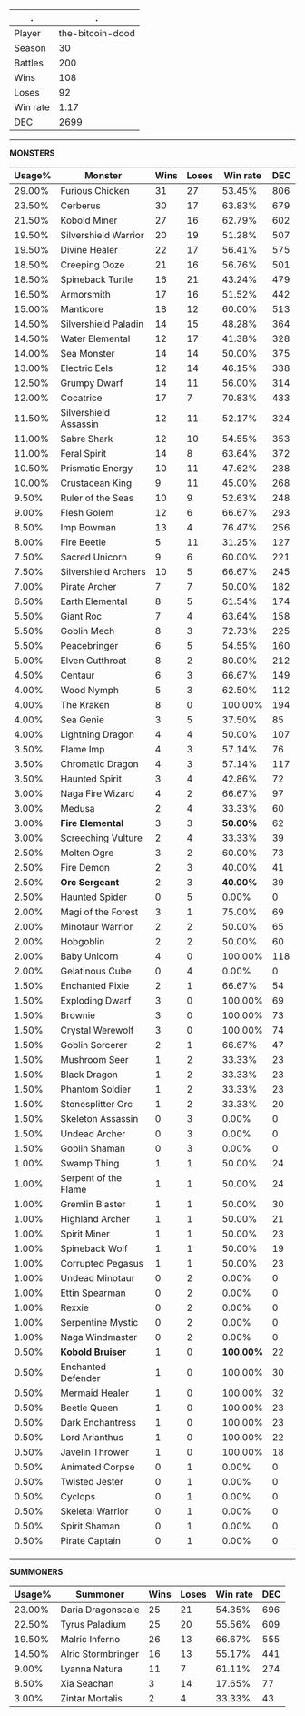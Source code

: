 .|.
|-|-
Player|the-bitcoin-dood
Season|30
Battles|200
Wins|108
Loses|92
Win rate|1.17
DEC|2699

---
**MONSTERS**

Usage%|Monster|Wins|Loses|Win rate|DEC|
-|-|-|-|-|-|
29.00%|Furious Chicken|31|27|53.45%|806|
23.50%|Cerberus|30|17|63.83%|679|
21.50%|Kobold Miner|27|16|62.79%|602|
19.50%|Silvershield Warrior|20|19|51.28%|507|
19.50%|Divine Healer|22|17|56.41%|575|
18.50%|Creeping Ooze|21|16|56.76%|501|
18.50%|Spineback Turtle|16|21|43.24%|479|
16.50%|Armorsmith|17|16|51.52%|442|
15.00%|Manticore|18|12|60.00%|513|
14.50%|Silvershield Paladin|14|15|48.28%|364|
14.50%|Water Elemental|12|17|41.38%|328|
14.00%|Sea Monster|14|14|50.00%|375|
13.00%|Electric Eels|12|14|46.15%|338|
12.50%|Grumpy Dwarf|14|11|56.00%|314|
12.00%|Cocatrice|17|7|70.83%|433|
11.50%|Silvershield Assassin|12|11|52.17%|324|
11.00%|Sabre Shark|12|10|54.55%|353|
11.00%|Feral Spirit|14|8|63.64%|372|
10.50%|Prismatic Energy|10|11|47.62%|238|
10.00%|Crustacean King|9|11|45.00%|268|
9.50%|Ruler of the Seas|10|9|52.63%|248|
9.00%|Flesh Golem|12|6|66.67%|293|
8.50%|Imp Bowman|13|4|76.47%|256|
8.00%|Fire Beetle|5|11|31.25%|127|
7.50%|Sacred Unicorn|9|6|60.00%|221|
7.50%|Silvershield Archers|10|5|66.67%|245|
7.00%|Pirate Archer|7|7|50.00%|182|
6.50%|Earth Elemental|8|5|61.54%|174|
5.50%|Giant Roc|7|4|63.64%|158|
5.50%|Goblin Mech|8|3|72.73%|225|
5.50%|Peacebringer|6|5|54.55%|160|
5.00%|Elven Cutthroat|8|2|80.00%|212|
4.50%|Centaur|6|3|66.67%|149|
4.00%|Wood Nymph|5|3|62.50%|112|
4.00%|The Kraken|8|0|100.00%|194|
4.00%|Sea Genie|3|5|37.50%|85|
4.00%|Lightning Dragon|4|4|50.00%|107|
3.50%|Flame Imp|4|3|57.14%|76|
3.50%|Chromatic Dragon|4|3|57.14%|117|
3.50%|Haunted Spirit|3|4|42.86%|72|
3.00%|Naga Fire Wizard|4|2|66.67%|97|
3.00%|Medusa|2|4|33.33%|60|
3.00%|**Fire Elemental**|3|3|**50.00%**|62|
3.00%|Screeching Vulture|2|4|33.33%|39|
2.50%|Molten Ogre|3|2|60.00%|73|
2.50%|Fire Demon|2|3|40.00%|41|
2.50%|**Orc Sergeant**|2|3|**40.00%**|39|
2.50%|Haunted Spider|0|5|0.00%|0|
2.00%|Magi of the Forest|3|1|75.00%|69|
2.00%|Minotaur Warrior|2|2|50.00%|65|
2.00%|Hobgoblin|2|2|50.00%|60|
2.00%|Baby Unicorn|4|0|100.00%|118|
2.00%|Gelatinous Cube|0|4|0.00%|0|
1.50%|Enchanted Pixie|2|1|66.67%|54|
1.50%|Exploding Dwarf|3|0|100.00%|69|
1.50%|Brownie|3|0|100.00%|73|
1.50%|Crystal Werewolf|3|0|100.00%|74|
1.50%|Goblin Sorcerer|2|1|66.67%|47|
1.50%|Mushroom Seer|1|2|33.33%|23|
1.50%|Black Dragon|1|2|33.33%|23|
1.50%|Phantom Soldier|1|2|33.33%|23|
1.50%|Stonesplitter Orc|1|2|33.33%|20|
1.50%|Skeleton Assassin|0|3|0.00%|0|
1.50%|Undead Archer|0|3|0.00%|0|
1.50%|Goblin Shaman|0|3|0.00%|0|
1.00%|Swamp Thing|1|1|50.00%|24|
1.00%|Serpent of the Flame|1|1|50.00%|24|
1.00%|Gremlin Blaster|1|1|50.00%|30|
1.00%|Highland Archer|1|1|50.00%|21|
1.00%|Spirit Miner|1|1|50.00%|23|
1.00%|Spineback Wolf|1|1|50.00%|19|
1.00%|Corrupted Pegasus|1|1|50.00%|23|
1.00%|Undead Minotaur|0|2|0.00%|0|
1.00%|Ettin Spearman|0|2|0.00%|0|
1.00%|Rexxie|0|2|0.00%|0|
1.00%|Serpentine Mystic|0|2|0.00%|0|
1.00%|Naga Windmaster|0|2|0.00%|0|
0.50%|**Kobold Bruiser**|1|0|**100.00%**|22|
0.50%|Enchanted Defender|1|0|100.00%|30|
0.50%|Mermaid Healer|1|0|100.00%|32|
0.50%|Beetle Queen|1|0|100.00%|23|
0.50%|Dark Enchantress|1|0|100.00%|23|
0.50%|Lord Arianthus|1|0|100.00%|22|
0.50%|Javelin Thrower|1|0|100.00%|18|
0.50%|Animated Corpse|0|1|0.00%|0|
0.50%|Twisted Jester|0|1|0.00%|0|
0.50%|Cyclops|0|1|0.00%|0|
0.50%|Skeletal Warrior|0|1|0.00%|0|
0.50%|Spirit Shaman|0|1|0.00%|0|
0.50%|Pirate Captain|0|1|0.00%|0|

---
**SUMMONERS**

Usage%|Summoner|Wins|Loses|Win rate|DEC|
-|-|-|-|-|-|
23.00%|Daria Dragonscale|25|21|54.35%|696|
22.50%|Tyrus Paladium|25|20|55.56%|609|
19.50%|Malric Inferno|26|13|66.67%|555|
14.50%|Alric Stormbringer|16|13|55.17%|441|
9.00%|Lyanna Natura|11|7|61.11%|274|
8.50%|Xia Seachan|3|14|17.65%|77|
3.00%|Zintar Mortalis|2|4|33.33%|43|
